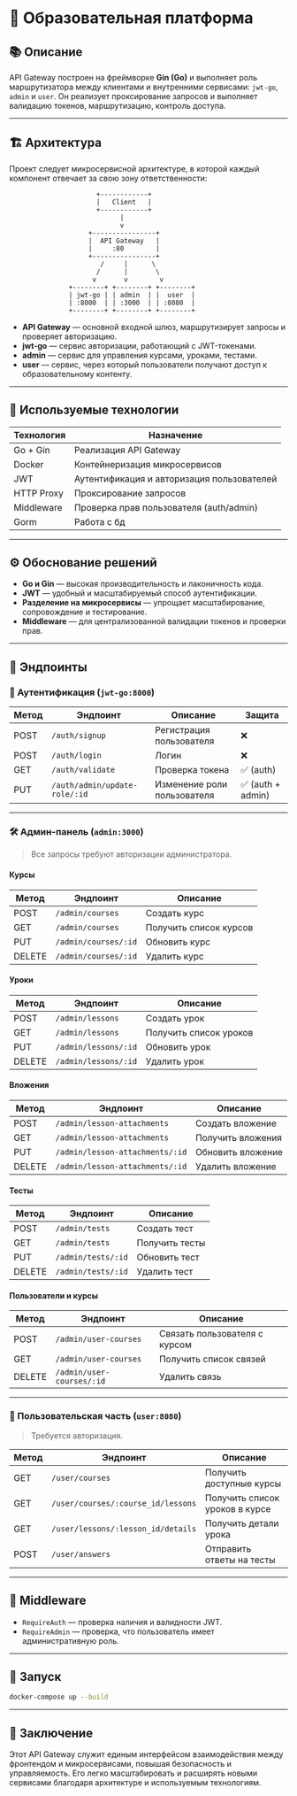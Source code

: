# 📡 Образовательная платформа

## 📚 Описание

API Gateway построен на фреймворке **Gin (Go)** и выполняет роль маршрутизатора между клиентами и внутренними сервисами: `jwt-go`, `admin` и `user`. Он реализует проксирование запросов и выполняет валидацию токенов, маршрутизацию, контроль доступа.

---

## 🏗️ Архитектура

Проект следует микросервисной архитектуре, в которой каждый компонент отвечает за свою зону ответственности:

```
                      +------------+
                      |   Client   |
                      +------------+
                            |
                            v
                    +----------------+
                    |  API Gateway   |
                    |     :80        |
                    +----------------+
                       /     |      \
                      /      |       \
                     v       v        v
               +--------+ +--------+ +--------+
               | jwt-go | | admin  | |  user  |
               | :8000  | | :3000  | | :8080  |
               +--------+ +--------+ +--------+
```

- **API Gateway** — основной входной шлюз, маршрутизирует запросы и проверяет авторизацию.
- **jwt-go** — сервис авторизации, работающий с JWT-токенами.
- **admin** — сервис для управления курсами, уроками, тестами.
- **user** — сервис, через который пользователи получают доступ к образовательному контенту.

---

## 🧰 Используемые технологии

| Технология     | Назначение                                 |
|----------------|--------------------------------------------|
| Go + Gin       | Реализация API Gateway                     |
| Docker         | Контейнеризация микросервисов              |
| JWT            | Аутентификация и авторизация пользователей |
| HTTP Proxy     | Проксирование запросов                     |
| Middleware     | Проверка прав пользователя (auth/admin)    |
| Gorm           | Работа с бд                                |

---

## ⚙️ Обоснование решений

- **Go и Gin** — высокая производительность и лаконичность кода.
- **JWT** — удобный и масштабируемый способ аутентификации.
- **Разделение на микросервисы** — упрощает масштабирование, сопровождение и тестирование.
- **Middleware** — для централизованной валидации токенов и проверки прав.

---

## 📌 Эндпоинты

### 🔐 Аутентификация (`jwt-go:8000`)

| Метод | Эндпоинт              | Описание                       | Защита          |
|-------|------------------------|--------------------------------|------------------|
| POST  | `/auth/signup`         | Регистрация пользователя       | ❌               |
| POST  | `/auth/login`          | Логин                          | ❌               |
| GET   | `/auth/validate`       | Проверка токена                | ✅ (auth)        |
| PUT   | `/auth/admin/update-role/:id` | Изменение роли пользователя | ✅ (auth + admin) |

---

### 🛠️ Админ-панель (`admin:3000`)

> Все запросы требуют авторизации администратора.

#### Курсы

| Метод | Эндпоинт              | Описание                  |
|-------|------------------------|----------------------------|
| POST  | `/admin/courses`       | Создать курс               |
| GET   | `/admin/courses`       | Получить список курсов     |
| PUT   | `/admin/courses/:id`   | Обновить курс              |
| DELETE| `/admin/courses/:id`   | Удалить курс               |

#### Уроки

| Метод | Эндпоинт              | Описание                  |
|-------|------------------------|----------------------------|
| POST  | `/admin/lessons`       | Создать урок               |
| GET   | `/admin/lessons`       | Получить список уроков     |
| PUT   | `/admin/lessons/:id`   | Обновить урок              |
| DELETE| `/admin/lessons/:id`   | Удалить урок               |

#### Вложения

| Метод | Эндпоинт                          | Описание                  |
|-------|-----------------------------------|----------------------------|
| POST  | `/admin/lesson-attachments`       | Создать вложение           |
| GET   | `/admin/lesson-attachments`       | Получить вложения          |
| PUT   | `/admin/lesson-attachments/:id`   | Обновить вложение          |
| DELETE| `/admin/lesson-attachments/:id`   | Удалить вложение           |

#### Тесты

| Метод | Эндпоинт              | Описание                  |
|-------|------------------------|----------------------------|
| POST  | `/admin/tests`         | Создать тест               |
| GET   | `/admin/tests`         | Получить тесты             |
| PUT   | `/admin/tests/:id`     | Обновить тест              |
| DELETE| `/admin/tests/:id`     | Удалить тест               |

#### Пользователи и курсы

| Метод | Эндпоинт                    | Описание                        |
|-------|------------------------------|----------------------------------|
| POST  | `/admin/user-courses`        | Связать пользователя с курсом   |
| GET   | `/admin/user-courses`        | Получить список связей          |
| DELETE| `/admin/user-courses/:id`    | Удалить связь                   |

---

### 👤 Пользовательская часть (`user:8080`)

> Требуется авторизация.

| Метод | Эндпоинт                                       | Описание                                   |
|-------|------------------------------------------------|---------------------------------------------|
| GET   | `/user/courses`                                | Получить доступные курсы                   |
| GET   | `/user/courses/:course_id/lessons`             | Получить список уроков в курсе            |
| GET   | `/user/lessons/:lesson_id/details`             | Получить детали урока                     |
| POST  | `/user/answers`                                | Отправить ответы на тесты                 |

---

## 🧩 Middleware

- `RequireAuth` — проверка наличия и валидности JWT.
- `RequireAdmin` — проверка, что пользователь имеет административную роль.

---

## 🚀 Запуск

```bash
docker-compose up --build
```

---

## 📌 Заключение

Этот API Gateway служит единым интерфейсом взаимодействия между фронтендом и микросервисами, повышая безопасность и управляемость. Его легко масштабировать и расширять новыми сервисами благодаря архитектуре и используемым технологиям.


